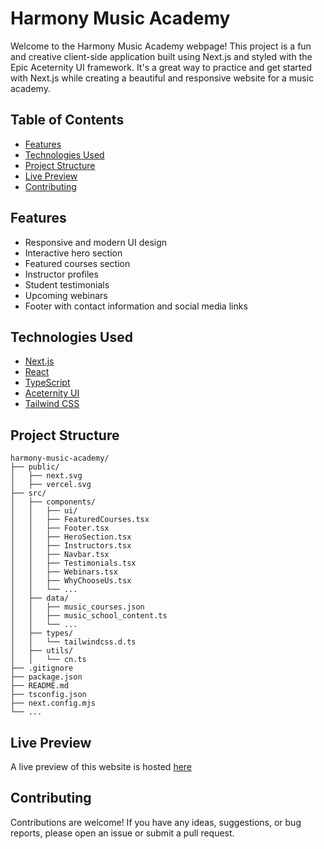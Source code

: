 # Harmony Music Academy

Welcome to the Harmony Music Academy webpage! This project is a fun and creative client-side application built using Next.js and styled with the Epic Aceternity UI framework. It's a great way to practice and get started with Next.js while creating a beautiful and responsive website for a music academy.

## Table of Contents

- [Features](#features)
- [Technologies Used](#technologies-used)
- [Project Structure](#project-structure)
- [Live Preview](#live-preview)
- [Contributing](#contributing)

## Features

- Responsive and modern UI design
- Interactive hero section
- Featured courses section
- Instructor profiles
- Student testimonials
- Upcoming webinars
- Footer with contact information and social media links

## Technologies Used

- [Next.js](https://nextjs.org/)
- [React](https://reactjs.org/)
- [TypeScript](https://www.typescriptlang.org/)
- [Aceternity UI](https://ui.aceternity.com/)
- [Tailwind CSS](https://tailwindcss.com/)

## Project Structure

```plaintext
harmony-music-academy/
├── public/
│   ├── next.svg
│   ├── vercel.svg
├── src/
│   ├── components/
│   │   ├── ui/
│   │   ├── FeaturedCourses.tsx
│   │   ├── Footer.tsx
│   │   ├── HeroSection.tsx
│   │   ├── Instructors.tsx
│   │   ├── Navbar.tsx
│   │   ├── Testimonials.tsx
│   │   ├── Webinars.tsx
│   │   ├── WhyChooseUs.tsx
│   │   └── ...
│   ├── data/
│   │   ├── music_courses.json
│   │   ├── music_school_content.ts
│   │   └── ...
│   ├── types/
│   │   └── tailwindcss.d.ts
│   ├── utils/
│   │   └── cn.ts
├── .gitignore
├── package.json
├── README.md
├── tsconfig.json
├── next.config.mjs
└── ...
```

## Live Preview

A live preview of this website is hosted [here](https://harmony-music-academy.vercel.app)

## Contributing

Contributions are welcome! If you have any ideas, suggestions, or bug reports, please open an issue or submit a pull request.